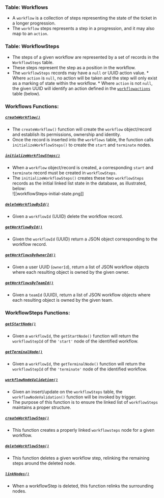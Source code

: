 ### Table: Workflows
* A `workflow` is a collection of steps representing the state of the ticket in a longer progression.
* The `workflow` steps represents a step in a progression, and it may also map to an `action`.

### Table: WorkflowSteps
* The steps of a given workflow are represented by a set of records in the `WorkflowSteps` table.
* These steps represent the step as a position in the workflow.
* The `workflowSteps` records may have a `null` or UUID action value.
		* Where `action` is `null`, no action will be taken and the step will only exist as a marking of state within the workflow.
		* Where `action` is not `null`, the given UUID will identify an action defined in the [`workflowactions`](140-workflowActions.md) table (below).

### Workflows Functions:
##### [`createWorkflow()`](./096-createWorkflow.sql)
* The `createWorkflow()` function will create the `workflow` object/record and establish its permissions, ownership and identity.
* Once the record is inserted into the `workflows` table, the function calls `initializeWorkflowSteps()` to create the `start` and `terminate` nodes.

##### [`initializeWorkflowSteps()`](./094-initializeWorkflowSteps.sql)
* When a `workflow` object/record is created, a corresponding `start` and `terminate` record must be created in `workflowSteps`.
* The `initializeWorkflowSteps()` creates these two `workflowSteps` records as the initial linked list state in the database, as illustrated, below: <br/>![[workflowSteps-initial-state.png]]

##### [`deleteWorkflowById()`](./096-deleteWorkflowById.sql)
* Given a `workflowId` (UUID) delete the workflow record.

##### [`getWorkflowById()`](./096-getWorkflowById.sql)
* Given the `workflowId` (UUID) return a JSON object corresponding to the workflow record.

##### [`getWorkflowsByOwnerId()`](./096-getWorkflowsByOwnerId.sql)
* Given a user UUID (`ownerId`), return a list of JSON workflow objects where each resulting object is owned by the given owner.

##### [`getWorkflowsByTeamId()`](./096-getWorkflowsByTeamId.sql)
* Given a `teamId` (UUID), return a list of JSON workflow objects where each resulting object is owned by the given team.

### WorkflowSteps Functions:
##### [`getStartNode()`](./093-getStartNode.sql)
* Given a `workflowId`, the `getStartNode()` function will return the `workflowStepId` of the `'start'` node of the identified workflow.

##### [`getTerminalNode()`](./093-getTerminalNode.sql)
* Given a `workflowId`, the `getTerminalNode()` function will return the `workflowStepId` of the `'terminate'` node of the identified workflow.

##### [`workflowNodeValidation()`](./093-workflowNodeValidation.sql)
* Given an insert/update on the `workflowSteps` table, the `workflowNodeValidation()` function will be invoked by trigger.
* The purpose of this function is to ensure the linked list of `workflowSteps` maintains a proper structure.
##### [`createWorkflowStep()`](./096-createWorkflowStep.sql)
* This function creates a properly linked `workflowsteps` node for a given workflow.
##### [`deleteWorkflowStep()`](./096-deleteWorkflowStep.sql)
* This function deletes a given workflow step, relinking the remaining steps around the deleted node.
##### [`linkNodes()`](./094-linkNodes.sql)
* When a workflowStep is deleted, this function relinks the surrounding nodes.
